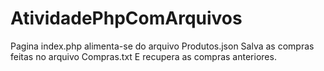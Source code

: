 # AtividadePhpComArquivos

Pagina index.php alimenta-se do arquivo Produtos.json
Salva as compras feitas no arquivo Compras.txt
E recupera as compras anteriores.